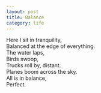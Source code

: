 ```yaml
---
layout: post
title: Balance
category: life
---
```


Here I sit in tranquility,  
Balanced at the edge of everything.  
The water laps,  
Birds swoop,  
Trucks roll by, distant.  
Planes boom across the sky.  
All is in balance,  
Perfect.
